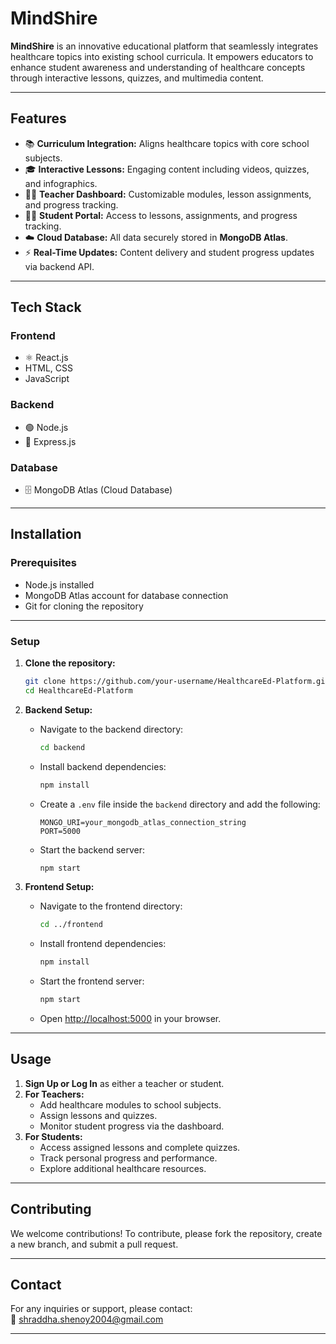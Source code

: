 # MindShire

**MindShire** is an innovative educational platform that seamlessly integrates healthcare topics into existing school curricula. It empowers educators to enhance student awareness and understanding of healthcare concepts through interactive lessons, quizzes, and multimedia content.

---

## Features

- 📚 **Curriculum Integration:** Aligns healthcare topics with core school subjects.
- 🎓 **Interactive Lessons:** Engaging content including videos, quizzes, and infographics.
- 👩‍🏫 **Teacher Dashboard:** Customizable modules, lesson assignments, and progress tracking.
- 🧑‍🎓 **Student Portal:** Access to lessons, assignments, and progress tracking.
- ☁️ **Cloud Database:** All data securely stored in **MongoDB Atlas**.
- ⚡ **Real-Time Updates:** Content delivery and student progress updates via backend API.

---

## Tech Stack

### Frontend
- ⚛️ React.js
- HTML, CSS
- JavaScript

### Backend
- 🟢 Node.js
- 🚀 Express.js

### Database
- 🗄️ MongoDB Atlas (Cloud Database)

---

## Installation

### Prerequisites

- Node.js installed
- MongoDB Atlas account for database connection
- Git for cloning the repository

---

### Setup

1. **Clone the repository:**
    ```bash
    git clone https://github.com/your-username/HealthcareEd-Platform.git
    cd HealthcareEd-Platform
    ```

2. **Backend Setup:**
    - Navigate to the backend directory:
        ```bash
        cd backend
        ```
    - Install backend dependencies:
        ```bash
        npm install
        ```
    - Create a `.env` file inside the `backend` directory and add the following:
        ```
        MONGO_URI=your_mongodb_atlas_connection_string
        PORT=5000
        ```
    - Start the backend server:
        ```bash
        npm start
        ```

3. **Frontend Setup:**
    - Navigate to the frontend directory:
        ```bash
        cd ../frontend
        ```
    - Install frontend dependencies:
        ```bash
        npm install
        ```
    - Start the frontend server:
        ```bash
        npm start
        ```
    - Open [http://localhost:5000](http://localhost:5000) in your browser.

---

## Usage

1. **Sign Up or Log In** as either a teacher or student.
2. **For Teachers:**
    - Add healthcare modules to school subjects.
    - Assign lessons and quizzes.
    - Monitor student progress via the dashboard.
3. **For Students:**
    - Access assigned lessons and complete quizzes.
    - Track personal progress and performance.
    - Explore additional healthcare resources.

---

## Contributing

We welcome contributions! To contribute, please fork the repository, create a new branch, and submit a pull request.

---

## Contact

For any inquiries or support, please contact:  
📧 shraddha.shenoy2004@gmail.com

---

